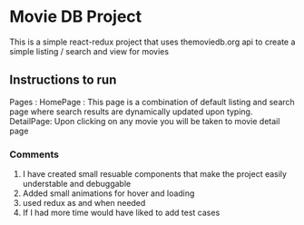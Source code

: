 # Movie DB Project

This is a simple react-redux project that uses themoviedb.org api to create a simple listing / search and view for movies

## Instructions to run

Pages : 
HomePage : This page is a combination of default listing and search page where search results are dynamically updated upon typing.
DetailPage: Upon clicking on any movie you will be taken to movie detail page

### Comments
1. I have created small resuable components that make the project easily understable and debuggable
2. Added small animations for hover and loading
3. used redux as and when needed
4. If I had more time would have liked to add test cases
